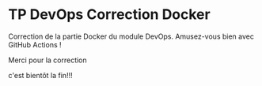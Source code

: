 # TP DevOps Correction Docker

Correction de la partie Docker du module DevOps. Amusez-vous bien avec GitHub Actions !

Merci pour la correction

c'est bientôt la fin!!!